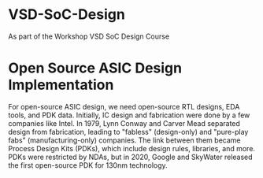 # VSD-SoC-Design
As part of the Workshop VSD SoC Design Course

# Open Source ASIC Design Implementation
For open-source ASIC design, we need open-source RTL designs, EDA tools, and PDK data. Initially, IC design and fabrication were done by a few companies like Intel. In 1979, Lynn Conway and Carver Mead separated design from fabrication, leading to "fabless" (design-only) and "pure-play fabs" (manufacturing-only) companies. The link between them became Process Design Kits (PDKs), which include design rules, libraries, and more. PDKs were restricted by NDAs, but in 2020, Google and SkyWater released the first open-source PDK for 130nm technology.

